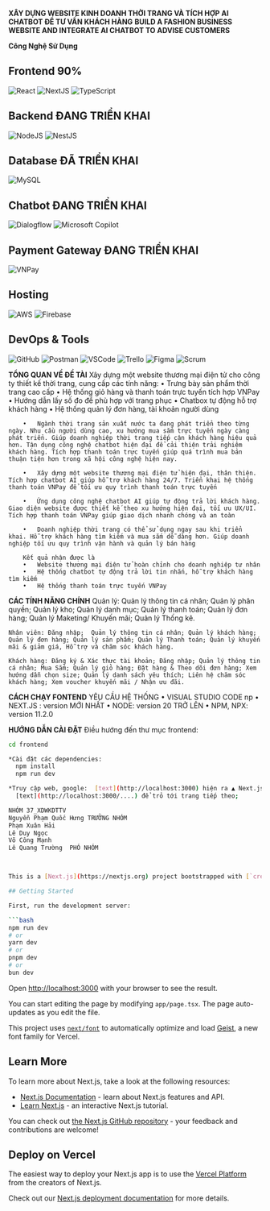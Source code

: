 **XÂY DỰNG WEBSITE KINH DOANH THỜI TRANG VÀ TÍCH HỢP AI CHATBOT ĐỂ TƯ VẤN KHÁCH HÀNG**
**BUILD A FASHION BUSINESS WEBSITE AND INTEGRATE AI CHATBOT TO ADVISE CUSTOMERS**

**Công Nghệ Sử Dụng**
## Frontend 90%
![React](https://img.shields.io/badge/React-61DAFB?style=flat&logo=react&logoColor=white)
![NextJS](https://img.shields.io/badge/Next.js-000000?style=flat&logo=nextdotjs&logoColor=white)
![TypeScript](https://img.shields.io/badge/TypeScript-3178C6?style=flat&logo=typescript&logoColor=white)

## Backend ĐANG TRIỂN KHAI
![NodeJS](https://img.shields.io/badge/NodeJS-339933?style=flat&logo=node.js&logoColor=white)
![NestJS](https://img.shields.io/badge/NestJS-E0234E?style=flat&logo=nestjs&logoColor=white)

## Database ĐÃ TRIỂN KHAI
![MySQL](https://img.shields.io/badge/MySQL-4479A1?style=flat&logo=mysql&logoColor=white)

## Chatbot ĐANG TRIỂN KHAI
![Dialogflow](https://img.shields.io/badge/Dialogflow-FF9800?style=flat&logo=dialogflow&logoColor=white)
![Microsoft Copilot](https://img.shields.io/badge/Microsoft%20Copilot-0078D4?style=flat&logo=microsoft&logoColor=white)

## Payment Gateway ĐANG TRIỂN KHAI
![VNPay](https://img.shields.io/badge/VNPay-DC1D1D?style=flat&logo=vnPay&logoColor=white)

## Hosting
![AWS](https://img.shields.io/badge/AWS-232F3E?style=flat&logo=amazonaws&logoColor=white)
![Firebase](https://img.shields.io/badge/Firebase-FFCA28?style=flat&logo=firebase&logoColor=white)

## DevOps & Tools
![GitHub](https://img.shields.io/badge/GitHub-181717?style=flat&logo=github&logoColor=white)
![Postman](https://img.shields.io/badge/Postman-FF6C37?style=flat&logo=postman&logoColor=white)
![VSCode](https://img.shields.io/badge/VSCode-007ACC?style=flat&logo=visual-studio-code&logoColor=white)
![Trello](https://img.shields.io/badge/Trello-0052CC?style=flat&logo=trello&logoColor=white)
![Figma](https://img.shields.io/badge/Figma-F24E1E?style=flat&logo=figma&logoColor=white)
![Scrum](https://img.shields.io/badge/Scrum-0366D6?style=flat&logo=scrumalliance&logoColor=white)

**TỔNG QUAN VỀ ĐỀ TÀI**
Xây dựng một website thương mại điện tử cho công ty thiết kế thời trang, cung cấp các tính năng:
• Trưng bày sản phẩm thời trang cao cấp
• Hệ thống giỏ hàng và thanh toán trực tuyến tích hợp VNPay
• Hướng dẫn lấy số đo để phù hợp với trang phục
• Chatbox tự động hỗ trợ khách hàng
• Hệ thống quản lý đơn hàng, tài khoản người dùng

        •	Ngành thời trang sản xuất nước ta đang phát triển theo từng ngày. Nhu cầu người dùng cao, xu hướng mua sắm trực tuyến ngày càng phát triển. Giúp doanh nghiệp thời trang tiếp cận khách hàng hiệu quả hơn. Tận dụng công nghệ chatbot hiện đại để cải thiện trải nghiệm khách hàng. Tích hợp thanh toán trực tuyến giúp quá trình mua bán thuận tiện hơn trong xã hội công nghệ hiện nay.

        •	Xây dựng một website thương mại điện tử hiện đại, thân thiện. Tích hợp chatbot AI giúp hỗ trợ khách hàng 24/7. Triển khai hệ thống thanh toán VNPay để tối ưu quy trình thanh toán trực tuyến

        •	Ứng dụng công nghệ chatbot AI giúp tự động trả lời khách hàng. Giao diện website được thiết kế theo xu hướng hiện đại, tối ưu UX/UI. Tích hợp thanh toán VNPay giúp giao dịch nhanh chóng và an toàn

        •	Doanh nghiệp thời trang có thể sử dụng ngay sau khi triển khai. Hỗ trợ khách hàng tìm kiếm và mua sắm dễ dàng hơn. Giúp doanh nghiệp tối ưu quy trình vận hành và quản lý bán hàng

        Kết quả nhận được là
        •	Website thương mại điện tử hoàn chỉnh cho doanh nghiệp tư nhân
        •	Hệ thống chatbot tự động trả lời tin nhắn, hỗ trợ khách hàng tìm kiếm
        •	Hệ thống thanh toán trực tuyến VNPay

**CÁC TÍNH NĂNG CHÍNH**
Quản lý: Quản lý thông tin cá nhân; Quản lý phân quyền; Quản lý kho; Quản lý danh mục; Quản lý thanh toán; Quản lý đơn hàng; Quản lý Maketing/ Khuyến mãi; Quản lý Thống kê.

    Nhân viên: Đăng nhập;  Quản lý thông tin cá nhân; Quản lý khách hàng; Quản lý đơn hàng; Quản lý sản phẩm; Quản lý Thanh toán; Quản lý khuyến mãi & giảm giá, Hỗ trợ và chăm sóc khách hàng.

    Khách hàng: Đăng ký & Xác thực tài khoản; Đăng nhập; Quản lý thông tin cá nhân; Mua Sắm; Quản lý giỏ hàng; Đặt hàng & Theo dõi đơn hàng; Xem hướng dẫn chọn size; Quản lý danh sách yêu thích; Liên hệ chăm sóc khách hàng; Xem voucher khuyến mãi / Nhận ưu đãi.

**CÁCH CHẠY FONTEND**
YÊU CẦU HỆ THỐNG
      • VISUAL STUDIO CODE np
      • NEXT.JS : version MỚI NHẤT
      • NODE: version 20 TRỞ LÊN
      • NPM, NPX: version 11.2.0

**HƯỚNG DẪN CÀI ĐẶT**
Điều hướng đến thư mục frontend:

````bash
cd frontend

*Cài đặt các dependencies:
  npm install
  npm run dev

*Truy cập web, google:  [text](http://localhost:3000) hiện ra ▲ Next.js 15.2.4
  [text](http://localhost:3000/....) để trỏ tới trang tiếp theo;

NHÓM 37_XDWKDTTV
Nguyễn Phạm Quốc Hưng TRƯỞNG NHÓM
Phạm Xuân Hải
Lê Duy Ngọc
Võ Công Mạnh
Lê Quang Trường  PHÓ NHÓM



This is a [Next.js](https://nextjs.org) project bootstrapped with [`create-next-app`](https://nextjs.org/docs/app/api-reference/cli/create-next-app).

## Getting Started

First, run the development server:

```bash
npm run dev
# or
yarn dev
# or
pnpm dev
# or
bun dev
````

Open [http://localhost:3000](http://localhost:3000) with your browser to see the result.

You can start editing the page by modifying `app/page.tsx`. The page auto-updates as you edit the file.

This project uses [`next/font`](https://nextjs.org/docs/app/building-your-application/optimizing/fonts) to automatically optimize and load [Geist](https://vercel.com/font), a new font family for Vercel.

## Learn More

To learn more about Next.js, take a look at the following resources:

- [Next.js Documentation](https://nextjs.org/docs) - learn about Next.js features and API.
- [Learn Next.js](https://nextjs.org/learn) - an interactive Next.js tutorial.

You can check out [the Next.js GitHub repository](https://github.com/vercel/next.js) - your feedback and contributions are welcome!

## Deploy on Vercel

The easiest way to deploy your Next.js app is to use the [Vercel Platform](https://vercel.com/new?utm_medium=default-template&filter=next.js&utm_source=create-next-app&utm_campaign=create-next-app-readme) from the creators of Next.js.

Check out our [Next.js deployment documentation](https://nextjs.org/docs/app/building-your-application/deploying) for more details.
